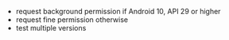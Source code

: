 - request background permission if Android 10, API 29 or higher
- request fine permission otherwise
- test multiple versions